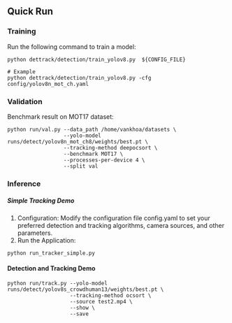 ## Quick Run


### Training

Run the following command to train a model:

```shell
python dettrack/detection/train_yolov8.py  ${CONFIG_FILE}

# Example
python dettrack/detection/train_yolov8.py -cfg config/yolov8n_mot_ch.yaml
```

### Validation
Benchmark result on MOT17 dataset:

```shell
python run/val.py --data_path /home/vankhoa/datasets \
                  --yolo-model runs/detect/yolov8n_mot_ch8/weights/best.pt \
                  --tracking-method deepocsort \
                  --benchmark MOT17 \
                  --processes-per-device 4 \
                  --split val 
```
### Inference

##### Simple Tracking Demo

1. Configuration: Modify the configuration file config.yaml to set your preferred detection and tracking algorithms, camera sources, and other parameters.
2. Run the Application:

```shell
python run_tracker_simple.py
```
#### Detection and Tracking Demo

```shell
python run/track.py --yolo-model runs/detect/yolov8s_crowdhuman13/weights/best.pt \
                    --tracking-method ocsort \
                    --source test2.mp4 \
                    --show \
                    --save
```


